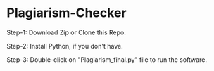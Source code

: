 # Plagiarism-Checker

Step-1: Download Zip or Clone this Repo.

Step-2: Install Python, if you don't have.

Step-3: Double-click on "Plagiarism_final.py" file to run the software.
